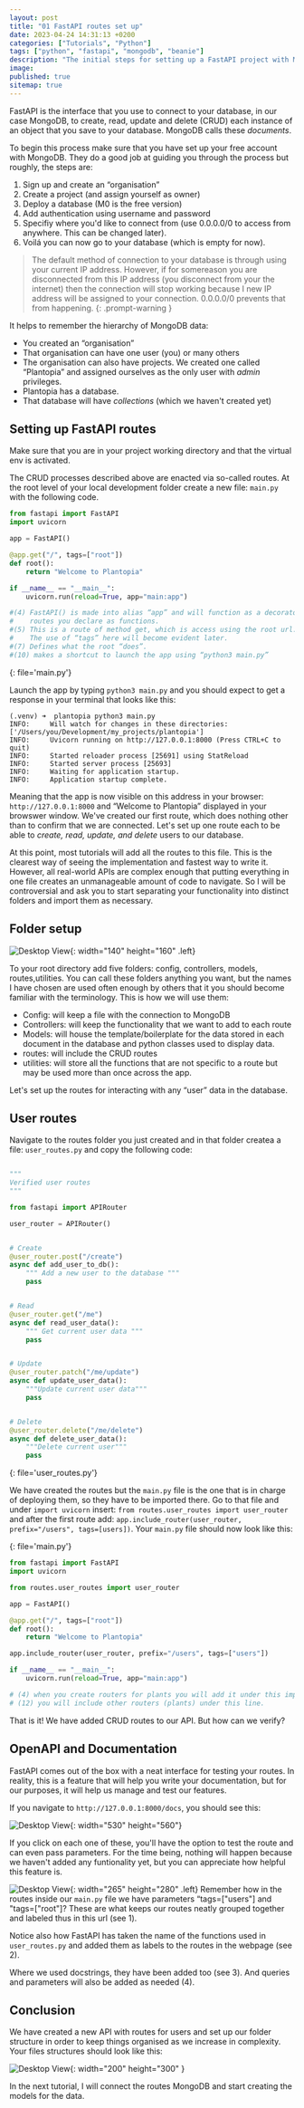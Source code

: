 ```yaml
---
layout: post
title: "01 FastAPI routes set up"
date: 2023-04-24 14:31:13 +0200
categories: ["Tutorials", "Python"]
tags: ["python", "fastapi", "mongodb", "beanie"]
description: "The initial steps for setting up a FastAPI project with MongoDB"
image:
published: true
sitemap: true
---
```


FastAPI is the interface that you use to connect to your database, in our case MongoDB, to create, read, update and delete (CRUD) each instance of an object that you save to your database. MongoDB calls these _documents_.

To begin this process make sure that you have set up your free account with MongoDB. They do a good job at guiding you through the process but roughly, the steps are:

1. Sign up and create an “organisation”
2. Create a project (and assign yourself as owner)
3. Deploy a database (M0 is the free version)
4. Add authentication using username and password
5. Specifiy where you'd like to connect from (use 0.0.0.0/0 to access from anywhere. This can be changed later).
6. Voilá you can now go to your database (which is empty for now).

> The default method of connection to your database is through using your current IP address. However, if for somereason you are disconnected from this IP address (you disconnect from your the internet) then the connection will stop working because I new IP address will be assigned to your connection. 0.0.0.0/0 prevents that from happening.
> {: .prompt-warning }

It helps to remember the hierarchy of MongoDB data:

- You created an “organisation”
- That organisation can have one user (you) or many others
- The organisation can also have projects. We created one called “Plantopia” and assigned ourselves as the only user with _admin_ privileges.
- Plantopia has a database.
- That database will have _collections_ (which we haven't created yet)

## Setting up FastAPI routes

Make sure that you are in your project working directory and that the virtual env is activated.

The CRUD processes described above are enacted via so-called routes. At the root level of your local development folder create a new file: `main.py ` with the following code.

```python
from fastapi import FastAPI
import uvicorn

app = FastAPI()

@app.get("/", tags=["root"])
def root():
    return "Welcome to Plantopia"

if __name__ == "__main__":
    uvicorn.run(reload=True, app="main:app")

#(4) FastAPI() is made into alias “app” and will function as a decorator to
#    routes you declare as functions.
#(5) This is a route of method get, which is access using the root url.
#    The use of “tags” here will become evident later.
#(7) Defines what the root “does”.
#(10) makes a shortcut to launch the app using “python3 main.py”
```

{: file='main.py'}

Launch the app by typing `python3 main.py` and you should expect to get a response in your terminal that looks like this:

```shell
(.venv) ➜  plantopia python3 main.py
INFO:     Will watch for changes in these directories: ['/Users/you/Development/my_projects/plantopia']
INFO:     Uvicorn running on http://127.0.0.1:8000 (Press CTRL+C to quit)
INFO:     Started reloader process [25691] using StatReload
INFO:     Started server process [25693]
INFO:     Waiting for application startup.
INFO:     Application startup complete.
```

Meaning that the app is now visible on this address in your browser: `http://127.0.0.1:8000` and “Welcome to Plantopia” displayed in your browswer window. We've created our first route, which does nothing other than to confirm that we are connected. Let's set up one route each to be able to _create, read, update, and delete_ users to our database.

At this point, most tutorials will add all the routes to this file. This is the clearest way of seeing the implementation and fastest way to write it. However, all real-world APIs are complex enough that putting everything in one file creates an unmanageable amount of code to navigate. So I will be controversial and ask you to start separating your functionality into distinct folders and import them as necessary.

## Folder setup

![Desktop View](/assets/images/2023-04-24/folders.png){: width="140" height="160" .left}

To your root directory add five folders: config, controllers, models, routes,utilities. You can call these folders anything you want, but the names I have chosen are used often enough by others that it you should become familiar with the terminology. This is how we will use them:

- Config: will keep a file with the connection to MongoDB
- Controllers: will keep the functionality that we want to add to each route
- Models: will house the template/boilerplate for the data stored in each document in the database and python classes used to display data.
- routes: will include the CRUD routes
- utilities: will store all the functions that are not specific to a route but may be used more than once across the app.

Let's set up the routes for interacting with any “user” data in the database.

## User routes

Navigate to the routes folder you just created and in that folder createa a file: `user_routes.py` and copy the following code:

```python

"""
Verified user routes
"""

from fastapi import APIRouter

user_router = APIRouter()


# Create
@user_router.post("/create")
async def add_user_to_db():
    """ Add a new user to the database """
    pass


# Read
@user_router.get("/me")
async def read_user_data():
    """ Get current user data """
    pass


# Update
@user_router.patch("/me/update")
async def update_user_data():
    """Update current user data"""
    pass


# Delete
@user_router.delete("/me/delete")
async def delete_user_data():
    """Delete current user"""
    pass

```

{: file='user_routes.py'}

We have created the routes but the `main.py` file is the one that is in charge of deploying them, so they have to be imported there. Go to that file and under `import uvicorn` insert: `from routes.user_routes import user_router` and after the first route add: `app.include_router(user_router, prefix="/users", tags=[users])`. Your `main.py` file should now look like this:

{: file='main.py'}

```python
from fastapi import FastAPI
import uvicorn

from routes.user_routes import user_router

app = FastAPI()

@app.get("/", tags=["root"])
def root():
    return "Welcome to Plantopia"

app.include_router(user_router, prefix="/users", tags=["users"])

if __name__ == "__main__":
    uvicorn.run(reload=True, app="main:app")

# (4) when you create routers for plants you will add it under this import
# (12) you will include other routers (plants) under this line.

```

That is it! We have added CRUD routes to our API. But how can we verify?

## OpenAPI and Documentation

FastAPI comes out of the box with a neat interface for testing your routes. In reality, this is a feature that will help you write your documentation, but for our purposes, it will help us manage and test our features.

If you navigate to `http://127.0.0.1:8000/docs`, you should see this:

![Desktop View](/assets/images/2023-04-24/docs.png){: width="530" height="560"}

If you click on each one of these, you'll have the option to test the route and can even pass parameters. For the time being, nothing will happen because we haven't added any funtionality yet, but you can appreciate how helpful this feature is.

![Desktop View](/assets/images/2023-04-24/docs_annotated.png){: width="265" height="280" .left} Remember how in the routes inside our `main.py` file we have parameters “tags=["users"] and "tags=["root"]? These are what keeps our routes neatly grouped together and labeled thus in this url (see 1).

Notice also how FastAPI has taken the name of the functions used in `user_routes.py` and added them as labels to the routes in the webpage (see 2).

Where we used docstrings, they have been added too (see 3). And queries and parameters will also be added as needed (4).

## Conclusion

We have created a new API with routes for users and set up our folder structure in order to keep things organised as we increase in complexity. Your files structures should look like this:

![Desktop View](/assets/images/2023-04-24/file_structure.png){: width="200" height="300" }

In the next tutorial, I will connect the routes MongoDB and start creating the models for the data.
